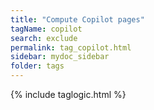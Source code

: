 ```yaml
---
title: "Compute Copilot pages"
tagName: copilot
search: exclude
permalink: tag_copilot.html
sidebar: mydoc_sidebar
folder: tags
---
```

{% include taglogic.html %}